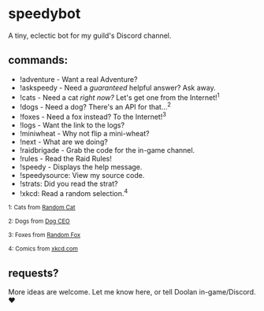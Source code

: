 # speedybot
A tiny, eclectic bot for my guild's Discord channel.

## commands:

- !adventure - Want a real Adventure?
- !askspeedy - Need a *guaranteed* helpful answer? Ask away.
- !cats - Need a cat _right now?_ Let's get one from the Internet!<sup>1</sup>
- !dogs - Need a dog? There's an API for that...<sup>2</sup>
- !foxes - Need a fox instead? To the Internet!<sup>3</sup>
- !logs - Want the link to the logs?
- !miniwheat - Why not flip a mini-wheat?
- !next - What are we doing?
- !raidbrigade - Grab the code for the in-game channel.
- !rules - Read the Raid Rules!
- !speedy -  Displays the help message.
- !speedysource: View my source code.
- !strats: Did you read the strat?
- !xkcd: Read a random selection.<sup>4</sip>

<small>1: Cats from [Random Cat](https://aws.random.cat/)</small>

<small>2: Dogs from [Dog CEO](https://dog.ceo/dog-api/)</small>

<small>3: Foxes from [Random Fox](https://randomfox.ca/)</small>

<small>4: Comics from [xkcd.com](https://xkcd.com/)</small>

## requests?
More ideas are welcome.  Let me know here, or tell Doolan in-game/Discord. ❤️
